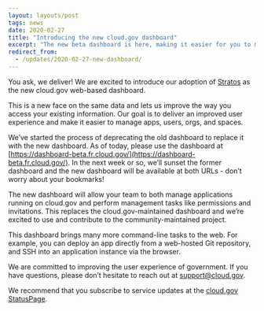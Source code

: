 ```yaml
---
layout: layouts/post
tags: news
date: 2020-02-27
title: "Introducing the new cloud.gov dashboard"
excerpt: "The new beta dashboard is here, making it easier for you to manage orgs and spaces."
redirect_from:
  - /updates/2020-02-27-new-dashboard/
---
```


You ask, we deliver! We are excited to introduce our adoption of [Stratos](https://github.com/cloudfoundry/stratos) as the new cloud.gov web-based dashboard.

This is a new face on the same data and lets us improve the way you access your existing information. Our goal is to deliver an improved user experience and make it easier to manage apps, users, orgs, and spaces.

We’ve started the process of deprecating the old dashboard to replace it with the new dashboard. As of today, please use the dashboard at [https://dashboard-beta.fr.cloud.gov/](https://dashboard-beta.fr.cloud.gov/). In the next week or so, we’ll sunset the former dashboard and the new dashboard will be available at both URLs - don’t worry about your bookmarks!

The new dashboard will allow your team to both manage applications running on cloud.gov and perform management tasks like permissions and invitations. This replaces the cloud.gov-maintained dashboard and we’re excited to use and contribute to the community-maintained project.

This dashboard brings many more command-line tasks to the web. For example, you can deploy an app directly from a web-hosted Git repository, and SSH into an application instance via the browser.

We are committed to improving the user experience of government. If you have questions, please don’t hesitate to reach out at [support@cloud.gov](mailto:support@cloud.gov).

We recommend that you subscribe to service updates at the [cloud.gov StatusPage](https://cloudgov.statuspage.io/).
